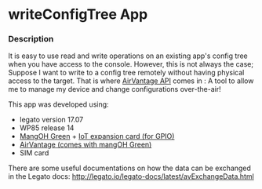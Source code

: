 writeConfigTree App
==================

### Description

It is easy to use read and write operations on an existing app's config tree when you have access to the console.
However, this is not always the case; Suppose I want to write to a config tree remotely without having physical
access to the target. That is where [AirVantage API](https://airvantage.net/) comes in : A tool to allow me to 
manage my device and change configurations over-the-air!

This app was developed using:

* legato version 17.07
* WP85 release 14
* [MangOH Green](http://mangoh.io/mangoh-green) + [IoT expansion card (for GPIO)](http://mangoh.io/documentation/iot_expansion_cards.html)
* [AirVantage (comes with mangOH Green)](https://airvantage.net/)
* SIM card

There are some useful documentations on how the data can be exchanged in the Legato docs: 
http://legato.io/legato-docs/latest/avExchangeData.html
